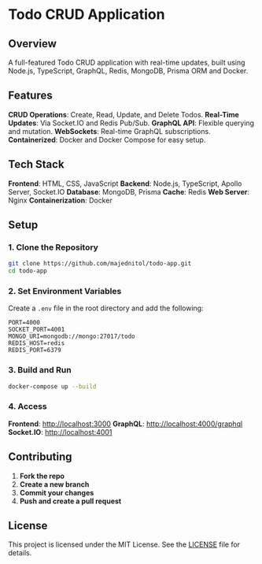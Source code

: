 
# Todo CRUD Application

## Overview

A full-featured Todo CRUD application with real-time updates, built using Node.js, TypeScript, GraphQL, Redis, MongoDB, Prisma ORM and Docker.

## Features

 **CRUD Operations**: Create, Read, Update, and Delete Todos.
 **Real-Time Updates**: Via Socket.IO and Redis Pub/Sub.
 **GraphQL API**: Flexible querying and mutation.
 **WebSockets**: Real-time GraphQL subscriptions.
 **Containerized**: Docker and Docker Compose for easy setup.

## Tech Stack

 **Frontend**: HTML, CSS, JavaScript
 **Backend**: Node.js, TypeScript, Apollo Server, Socket.IO
 **Database**: MongoDB, Prisma
 **Cache**: Redis
 **Web Server**: Nginx
 **Containerization**: Docker

## Setup

### 1. Clone the Repository

```bash
git clone https://github.com/majednitol/todo-app.git
cd todo-app
```

### 2. Set Environment Variables

Create a `.env` file in the root directory and add the following:

```env
PORT=4000
SOCKET_PORT=4001
MONGO_URI=mongodb://mongo:27017/todo
REDIS_HOST=redis
REDIS_PORT=6379
```

### 3. Build and Run

```bash
docker-compose up --build
```

### 4. Access

 **Frontend**: [http://localhost:3000](http://localhost:80)
 **GraphQL**: [http://localhost:4000/graphql](http://localhost:4000/graphql)
 **Socket.IO**: [http://localhost:4001](http://localhost:4001)

## Contributing

1. **Fork the repo**
2. **Create a new branch**
3. **Commit your changes**
4. **Push and create a pull request**

## License

This project is licensed under the MIT License. See the [LICENSE](LICENSE) file for details.
